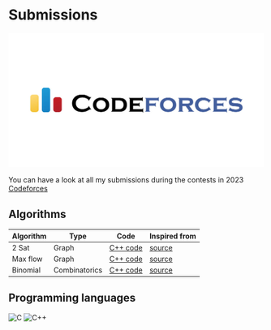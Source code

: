 # Submissions

![alt text](codeforces.jpeg)

You can have a look at all my submissions during the contests in 2023 [Codeforces](https://codeforces.com/)

## Algorithms

<div align="center">

| Algorithm | Type | Code | Inspired from |
| ------------- |---------------------- |------------------|-----------------|
| 2 Sat | Graph | [C++ code](./algorithms/two_sat.cpp) | [source](https://codeforces.com/blog/entry/92977) | 
| Max flow | Graph | [C++ code](./algorithms/flow.cpp) | [source](https://cp-algorithms.com/graph/edmonds_karp.html) | 
| Binomial | Combinatorics | [C++ code](./algorithms/binomial.cpp) | [source](https://cp-algorithms.com/combinatorics/binomial-coefficients.html) | 
</div>

## Programming languages

![C](https://img.shields.io/badge/c-%2300599C.svg?style=for-the-badge&logo=c&logoColor=white)
![C++](https://img.shields.io/badge/c++-%2300599C.svg?style=for-the-badge&logo=c%2B%2B&logoColor=white)
 
